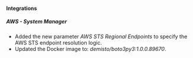 
#### Integrations

##### AWS - System Manager

- Added the new parameter *AWS STS Regional Endpoints* to specify the AWS STS endpoint resolution logic.
- Updated the Docker image to: *demisto/boto3py3:1.0.0.89670*.

